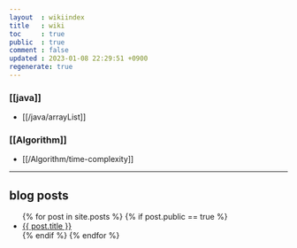 ```yaml
---
layout  : wikiindex
title   : wiki
toc     : true
public  : true
comment : false
updated : 2023-01-08 22:29:51 +0900
regenerate: true
---
```

### [[java]]
* [[/java/arrayList]]

### [[Algorithm]]
* [[/Algorithm/time-complexity]]






---

## blog posts
<div>
    <ul>
{% for post in site.posts %}
    {% if post.public == true %}
        <li>
            <a class="post-link" href="{{ post.url | prepend: site.baseurl }}">
                {{ post.title }}
            </a>
        </li>
    {% endif %}
{% endfor %}
    </ul>
</div>

